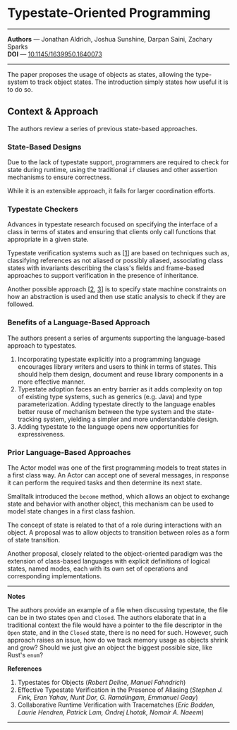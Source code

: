 # Typestate-Oriented Programming

---

**Authors** — Jonathan Aldrich, Joshua Sunshine, Darpan Saini, Zachary Sparks\
**DOI** — [10.1145/1639950.1640073](https://doi.org/10.1145/1639950.1640073)

---

The paper proposes the usage of objects as states,
allowing the type-system to track object states.
The introduction simply states how useful it is to do so.

## Context & Approach

The authors review a series of previous state-based approaches.

### State-Based Designs

Due to the lack of typestate support,
programmers are required to check for state during runtime,
using the traditional `if` clauses and other assertion mechanisms to ensure correctness.

While it is an extensible approach, it fails for larger coordination efforts.

### Typestate Checkers

Advances in typestate research focused on specifying the interface of a class in terms of states and
ensuring that clients only call functions that appropriate in a given state.

Typestate verification systems such as [[1](#1)] are based on techniques such as,
classifying references as not aliased or possibly aliased,
associating class states with invariants describing the class's fields and
frame-based approaches to support verification in the presence of inheritance.

Another possible approach [[2](#2), [3](#3)] is to specify state machine constraints on how an abstraction is used
and then use static analysis to check if they are followed.

### Benefits of a Language-Based Approach

The authors present a series of arguments supporting the language-based approach to typestates.

1. Incorporating typestate explicitly into a programming language encourages library writers and users to think in terms of states.
    This should help them design, document and reuse library components in a more effective manner.
2. Typestate adoption faces an entry barrier as it adds complexity on top of existing type systems,
    such as generics (e.g. Java) and type parameterization.
    Adding typestate directly to the language enables better reuse of mechanism between the type system and the state-tracking system, yielding a simpler and more understandable design.
3. Adding typestate to the language opens new opportunities for expressiveness.

### Prior Language-Based Approaches

The Actor model was one of the first programming models to treat states in a first class way.
An Actor can accept one of several messages,
in response it can perform the required tasks and then determine its next state.

Smalltalk introduced the `become` method,
which allows an object to exchange state and behavior with another object,
this mechanism can be used to model state changes in a first class fashion.

The concept of state is related to that of a role during interactions with an object.
A proposal was to allow objects to transition between roles as a form of state transition.

Another proposal, closely related to the object-oriented paradigm was the extension of class-based languages with explicit definitions of logical states, named modes, each with its own set of operations and corresponding implementations.

---

**Notes**

The authors provide an example of a file when discussing typestate,
the file can be in two states `Open` and `Closed`.
The authors elaborate that in a traditional context the file would have a pointer to the file descriptor in the `Open` state, and in the `Closed` state, there is no need for such.
However, such approach raises an issue, how do we track memory usage as objects shrink and grow?
Should we just give an object the biggest possible size, like Rust's `enum`?

**References**

1. <a id="1">Typestates for Objects (*Robert Deline, Manuel Fahndrich*)</a>
2. <a id="2">Effective Typestate Verification in the Presence of Aliasing (*Stephen J. Fink, Eran Yahav, Nurit Dor, G. Ramalingam, Emmanuel Geay*)</a>
3. <a id="3">Collaborative Runtime Verification with Tracematches (*Eric Bodden, Laurie Hendren, Patrick Lam, Ondrej Lhotak, Nomair A. Naeem*)</a>

---

